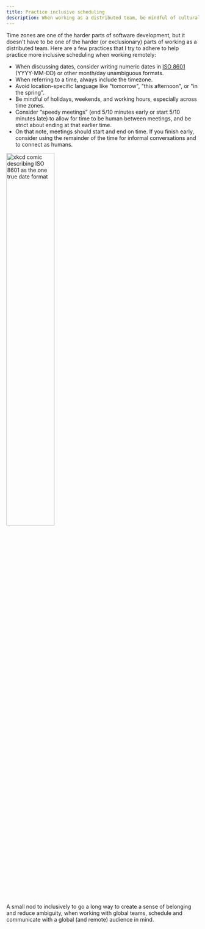 ```yaml
---
title: Practice inclusive scheduling
description: When working as a distributed team, be mindful of cultural differences, time zones, encouraging breaks between meetings, and connecting as humans.
---
```


Time zones are one of the harder parts of software development, but it doesn't have to be one of the harder (or exclusionary) parts of working as a distributed team. Here are a few practices that I try to adhere to help practice more inclusive scheduling when working remotely:

* When discussing dates, consider writing numeric dates in [ISO 8601](https://en.wikipedia.org/wiki/ISO_8601) (YYYY-MM-DD) or other month/day unambiguous formats.
* When referring to a time, always include the timezone.
* Avoid location-specific language like "tomorrow", "this afternoon", or "in the spring".
* Be mindful of holidays, weekends, and working hours, especially across time zones. 
* Consider “speedy meetings” (end 5/10 minutes early or start 5/10 minutes late) to allow for time to be human between meetings, and be strict about ending at that earlier time.
* On that note, meetings should start and end on time. If you finish early, consider using the remainder of the time for informal conversations and to connect as humans. 

<a href="https://xkcd.com/1179/">
<img src="https://imgs.xkcd.com/comics/iso_8601_2x.png" width="50%" title="ISO 8601 was published on 06/05/88 and most recently amended on 12/01/04." alt="xkcd comic describing ISO 8601 as the one true date format" />
</a>

A small nod to inclusively to go a long way to create a sense of belonging and reduce ambiguity, when working with global teams, schedule and communicate with a global (and remote) audience in mind.
